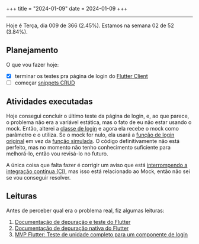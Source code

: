 +++
title = "2024-01-09"
date = 2024-01-09
+++

---

Hoje é Terça, dia 009 de 366 (2.45%). Estamos na semana 02 de 52 (3.84%). 

## Planejamento

O que vou fazer hoje:

- [x] terminar os testes pra página de login do [Flutter Client](https://github.com/OmnicodeSolutions/luisa_drf_flutter_client/issues/1)
- [ ] começar [snippets CRUD](https://github.com/OmnicodeSolutions/luisa_drf_flutter_client/issues/2)

## Atividades executadas

Hoje consegui concluir o último teste da página de login, e, ao que parece, o problema não era a variável estática, mas o fato de eu não estar usando o mock. Então, alterei a [classe de login](https://github.com/OmnicodeSolutions/luisa_drf_flutter_client/blob/login/lib/login.dart) e agora ela recebe o mock como parâmetro e o utiliza. Se o mock for nulo, ela usará a [função de login original](https://github.com/OmnicodeSolutions/luisa_drf_flutter_client/blob/5c499c0f942b4887aa7ef9236fea0f174886e65f/lib/login.dart#L14C3-L27C4) em vez da [função simulada](https://github.com/OmnicodeSolutions/luisa_drf_flutter_client/blob/5c499c0f942b4887aa7ef9236fea0f174886e65f/test/login_test.dart#L14C1-L16C8). O código definitivamente não está perfeito, mas no momento não tenho conhecimento suficiente para melhorá-lo, então vou revisá-lo no futuro.

A única coisa que falta fazer é corrigir um aviso que está [interrompendo a integração contínua (CI)](https://github.com/OmnicodeSolutions/luisa_drf_flutter_client/actions/runs/7462142184/job/20303790041), mas isso está relacionado ao Mock, então não sei se vou conseguir resolver.

## Leituras

Antes de perceber qual era o problema real, fiz algumas leituras:

1. [Documentação de depuração e teste do Flutter](https://docs.flutter.dev/testing/debugging)
2. [Documentação de depuração nativa do Flutter](https://docs.flutter.dev/testing/native-debugging)
3. [MVP Flutter: Teste de unidade completo para um componente de login](https://medium.com/apparence/mvp-flutter-complete-unit-testing-for-a-login-component-e466b4743da0)
